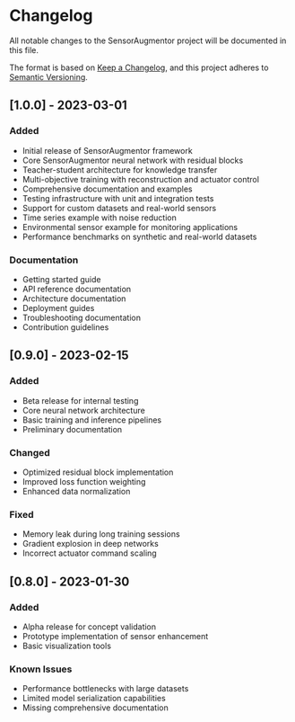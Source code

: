 # Changelog

All notable changes to the SensorAugmentor project will be documented in this file.

The format is based on [Keep a Changelog](https://keepachangelog.com/en/1.0.0/),
and this project adheres to [Semantic Versioning](https://semver.org/spec/v2.0.0.html).

## [1.0.0] - 2023-03-01

### Added
- Initial release of SensorAugmentor framework
- Core SensorAugmentor neural network with residual blocks
- Teacher-student architecture for knowledge transfer
- Multi-objective training with reconstruction and actuator control
- Comprehensive documentation and examples
- Testing infrastructure with unit and integration tests
- Support for custom datasets and real-world sensors
- Time series example with noise reduction
- Environmental sensor example for monitoring applications
- Performance benchmarks on synthetic and real-world datasets

### Documentation
- Getting started guide
- API reference documentation
- Architecture documentation
- Deployment guides
- Troubleshooting documentation
- Contribution guidelines

## [0.9.0] - 2023-02-15

### Added
- Beta release for internal testing
- Core neural network architecture
- Basic training and inference pipelines
- Preliminary documentation

### Changed
- Optimized residual block implementation
- Improved loss function weighting
- Enhanced data normalization

### Fixed
- Memory leak during long training sessions
- Gradient explosion in deep networks
- Incorrect actuator command scaling

## [0.8.0] - 2023-01-30

### Added
- Alpha release for concept validation
- Prototype implementation of sensor enhancement
- Basic visualization tools

### Known Issues
- Performance bottlenecks with large datasets
- Limited model serialization capabilities
- Missing comprehensive documentation 